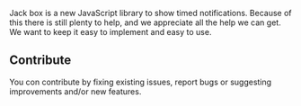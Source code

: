 Jack box is a new JavaScript library to show timed notifications.
Because of this there is still plenty to help, and we appreciate
all the help we can get. We want to keep it easy to implement and easy to use.

## Contribute

You con contribute by fixing existing issues, report bugs or suggesting improvements and/or new features.
